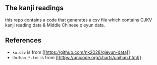 
## The kanji readings

this repo contains a code that generates a csv file which contains CJKV kanji reading data & Middle Chinese qieyun data.

## References

* `kw.csv` is from [[https://github.com/nk2028/qieyun-data]]
* `Unihan_*.txt` is from [[https://unicode.org/charts/unihan.html]]